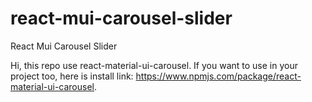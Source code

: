 # react-mui-carousel-slider
React Mui Carousel Slider

Hi, this repo use react-material-ui-carousel.
If you want to use in your project too, here is install link: https://www.npmjs.com/package/react-material-ui-carousel.
